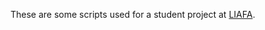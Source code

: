 These are some scripts used for a student project at
[LIAFA](http://www.liafa.univ-paris-diderot.fr/).
